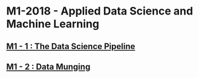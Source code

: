 # M1-2018 - Applied Data Science and Machine Learning

## [M1 - 1 : The Data Science Pipeline](https://rawgit.com/SDS-AAU/M1-2018/master/M1_1_DS_pipeline.nb.html)

## [M1 - 2 : Data Munging](https://rawgit.com/SDS-AAU/M1-2018/master/M1_2_data_munging.nb.html)
